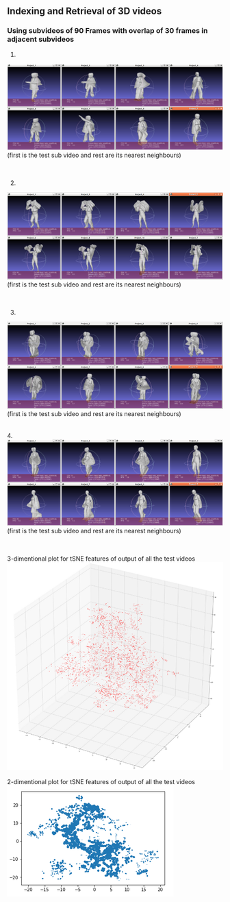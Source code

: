 ## Indexing and Retrieval of 3D videos


### Using subvideos of 90 Frames with overlap of 30 frames in adjacent subvideos

1.
<img src="90_frames_123.png" alt="hi" class="inline"/>
(first is the test sub video and rest are its nearest neighbours)
<br>
<br>
<br>

2.
<img src="90_frames_1234.png" alt="hi" class="inline"/>
(first is the test sub video and rest are its nearest neighbours)
<br>
<br>
<br>

3.
<img src="90_frames_2345.png" alt="hi" class="inline"/>
(first is the test sub video and rest are its nearest neighbours)
<br>
<br>
<br>
4.
<img src="90_frames_3456.png" alt="hi" class="inline"/>
(first is the test sub video and rest are its nearest neighbours)

<br>
<br>
<br>

3-dimentional plot for tSNE features of output of all the test videos
<img src="3D_plot_90_output.png" alt="hi" class="inline"/>
<br>
<br>
2-dimentional plot for tSNE features of output of all the test videos
<br>
<img src="2D_plot_90_output.png" alt="hi" class="inline"/>
<br>
<br>
